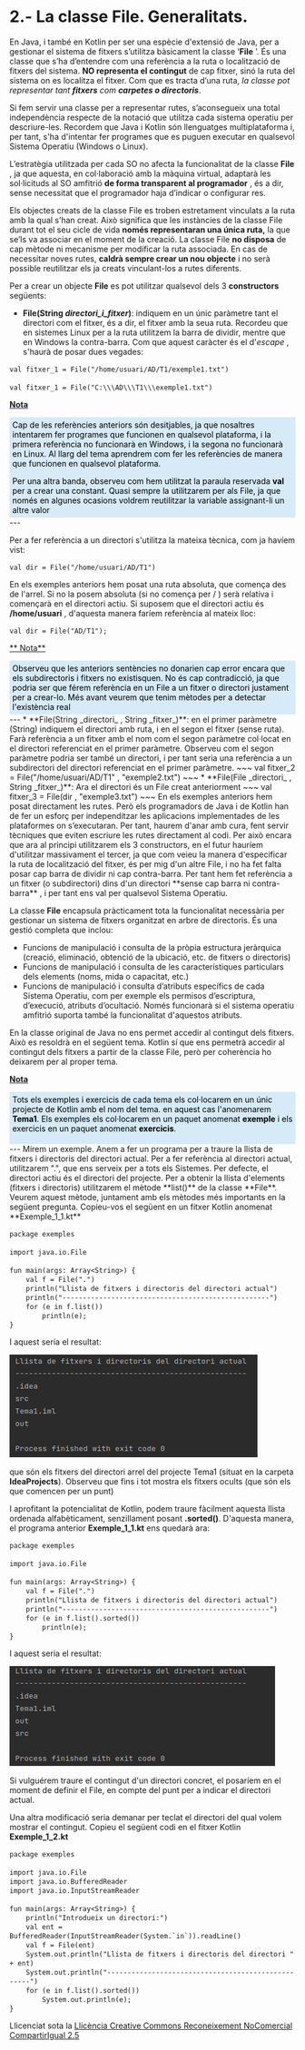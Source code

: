# 2.- La classe File. Generalitats.

En Java, i també en Kotlin per ser una espècie d'extensió de Java, per a
gestionar el sistema de fitxers s’utilitza bàsicament la classe ‘**File** ’.
És una classe que s’ha d’entendre com una referència a la ruta o localització
de fitxers del sistema. **NO representa el contingut** de cap fitxer, sinó la
ruta del sistema on es localitza el fitxer. Com que es tracta d’una ruta, _la
classe pot representar tant **fitxers** com **carpetes o directoris**_.

Si fem servir una classe per a representar rutes, s’aconsegueix una total
independència respecte de la notació que utilitza cada sistema operatiu per
descriure-les. Recordem que Java i Kotlin són llenguatges multiplataforma i,
per tant, s'ha d'intentar fer programes que es puguen executar en qualsevol
Sistema Operatiu (Windows o Linux).

L’estratègia utilitzada per cada SO no afecta la funcionalitat de la classe
**File** , ja que aquesta, en col·laboració amb la màquina virtual, adaptarà
les sol·licituds al SO amfitrió **de forma transparent al programador** , és a
dir, sense necessitat que el programador haja d’indicar o configurar res.

Els objectes creats de la classe File es troben estretament vinculats a la
ruta amb la qual s’han creat. Això significa que les instàncies de la classe
File durant tot el seu cicle de vida **només representaran una única ruta,**
la que se’ls va associar en el moment de la creació. La classe File **no
disposa** de cap mètode ni mecanisme per modificar la ruta associada. En cas
de necessitar noves rutes, **caldrà sempre crear un nou objecte** i no serà
possible reutilitzar els ja creats vinculant-los a rutes diferents.

Per a crear un objecte **File** es pot utilitzar qualsevol dels 3 **constructors**
següents:

  * **File(String _directori_i_fitxer_)**: indiquem en un únic paràmetre tant el directori com el fitxer, és a dir, el fitxer amb la seua ruta. Recordeu que en sistemes Linux per a la ruta utilitzem la barra de dividir, mentre que en Windows la contra-barra. Com que aquest caràcter és el d'_escape_ , s'haurà de posar dues vegades: 
~~~
val fitxer_1 = File("/home/usuari/AD/T1/exemple1.txt")

val fitxer_1 = File("C:\\\AD\\\T1\\\exemple1.txt")
~~~

<u>**Nota**</u>

<div style="background-color: #d6eaf8; color: black; padding: 5px;">
Cap de les referències anteriors són desitjables, ja que nosaltres intentarem
fer programes que funcionen en qualsevol plataforma, i la primera referència
no funcionarà en Windows, i la segona no funcionarà en Linux. Al llarg del
tema aprendrem com fer les referències de manera que funcionen en qualsevol
plataforma.
<p></p>
Per una altra banda, observeu com hem utilitzat la paraula reservada <b>val</b>
per a crear una constant. Quasi sempre la utilitzarem per als File, ja que
només en algunes ocasions voldrem reutilitzar la variable assignant-li un
altre valor
</div>
---

Per a fer referència a un directori s'utilitza la mateixa tècnica, com ja
havíem vist:

~~~
val dir = File("/home/usuari/AD/T1")
~~~
En els exemples anteriors hem posat una ruta absoluta, que comença des de
l'arrel. Si no la posem absoluta (si no comença per / ) serà relativa i
començarà en el directori actiu. Si suposem que el directori actiu és
**/home/usuari** , d'aquesta manera faríem referència al mateix lloc:
~~~
val dir = File("AD/T1");
~~~
<u>** Nota**</u>
<div style="background-color: #d6eaf8; color: black; padding: 5px;">
Observeu que les anteriors sentències no donarien cap error encara que els
subdirectoris i fitxers no existisquen. No és cap contradicció, ja que podria
ser que férem referència en un File a un fitxer o directori justament per a
crear-lo. Més avant veurem que tenim mètodes per a detectar l'existència real
</div>
---
  * **File(String _directori_ , String _fitxer_)**: en el primer paràmetre (String) indiquem el directori amb ruta, i en el segon el fitxer (sense ruta). Farà referència a un fitxer amb el nom com el segon paràmetre col·locat en el directori referenciat en el primer paràmetre. Observeu com el segon paràmetre podria ser també un directori, i per tant seria una referència a un subdirectori del directori referenciat en el primer paràmetre. 
~~~
val fitxer_2 = File("/home/usuari/AD/T1" , "exemple2.txt")
~~~
  * **File(File _directori_ , String _fitxer_)**: Ara el directori és un File creat anteriorment 
~~~
val fitxer_3 = File(dir , "exemple3.txt")
~~~
En els exemples anteriors hem posat directament les rutes. Però els
programadors de Java i de Kotlin han de fer un esforç per independitzar les
aplicacions implementades de les plataformes on s’executaran. Per tant, haurem
d'anar amb cura, fent servir tècniques que eviten escriure les rutes
directament al codi. Per això encara que ara al principi utilitzarem els 3
constructors, en el futur hauríem d'utilitzar massivament el tercer, ja que
com veieu la manera d'especificar la ruta de localització del fitxer, és per
mig d'un altre File, i no ha fet falta posar cap barra de dividir ni cap
contra-barra. Per tant hem fet referència a un fitxer (o subdirectori) dins
d'un directori **sense cap barra ni contra-barra** , i per tant ens val per
qualsevol Sistema Operatiu.

La classe **File** encapsula pràcticament tota la funcionalitat necessària per
gestionar un sistema de fitxers organitzat en arbre de directoris. És una
gestió completa que inclou:

  * Funcions de manipulació i consulta de la pròpia estructura jeràrquica (creació, eliminació, obtenció de la ubicació, etc. de fitxers o directoris)
  * Funcions de manipulació i consulta de les característiques particulars dels elements (noms, mida o capacitat, etc.)
  * Funcions de manipulació i consulta d’atributs específics de cada Sistema Operatiu, com per exemple els permisos d’escriptura, d’execució, atributs d’ocultació. Només funcionarà si el sistema operatiu amfitrió suporta també la funcionalitat d'aquestos atributs.

En la classe original de Java no ens permet accedir al contingut dels fitxers.
Això es resoldrà en el següent tema. Kotlin sí que ens permetrà accedir al
contingut dels fitxers a partir de la classe File, però per coherència ho
deixarem per al proper tema.

<u>**Nota**</u> 
<div style="background-color: #d6eaf8; color: black; padding: 5px;">
Tots els exemples i exercicis de cada tema els col·locarem en un únic projecte
de Kotlin amb el nom del tema. en aquest cas l'anomenarem <b>Tema1</b>. Els
exemples els col·locarem en un paquet anomenat <b>exemple</b> i els exercicis en
un paquet anomenat <b>exercicis</b>.
<p></p>

<!--
En l'apartat Instala.lació de <b>IntelliJ IDEA Ultimate</b> d'aquest tema, hi ha un vídeo que explica la instal·lació de l'entorn de programació, i
al final d'aquest vídeo s'explica com crear el projecte, els paquets exemples
i exercicis i com copiar els programes en un fitxer Kotlin.
--->

</div>
---
Mirem un exemple. Anem a fer un programa per a traure la llista de fitxers i
directoris del directori actual. Per a fer referència al directori actual,
utilitzarem ".", que ens serveix per a tots els Sistemes. Per defecte, el
directori actiu és el directori del projecte. Per a obtenir la llista
d'elements (fitxers i directoris) utilitzarem el mètode **list()** de la
classe **File**. Veurem aquest mètode, juntament amb els mètodes més
importants en la següent pregunta. Copieu-vos el següent en un fitxer Kotlin
anomenat **Exemple_1_1.kt**

    
    
    package exemples
    
    import java.io.File
    
    fun main(args: Array<String>) {
    	val f = File(".")
    	println("Llista de fitxers i directoris del directori actual")
    	println("---------------------------------------------------")
    	for (e in f.list())
    		println(e);
    }

I aquest seria el resultat:

![](T1_2_1.png)

que són els fitxers del directori arrel del projecte Tema1 (situat en la
carpeta **IdeaProjects**). Observeu que fins i tot mostra els fitxers ocults
(que són els que comencen per un punt)

I aprofitant la potencialitat de Kotlin, podem traure fàcilment aquesta llista
ordenada alfabèticament, senzillament posant **.sorted()**. D'aquesta manera,
el programa anterior **Exemple_1_1.kt** ens quedarà ara:

    
    
    package exemples
    
    import java.io.File
    
    fun main(args: Array<String>) {
    	val f = File(".")
    	println("Llista de fitxers i directoris del directori actual")
    	println("---------------------------------------------------")
    	for (e in f.list().sorted())
    		println(e);
    }

I aquest seria el resultat:

![](T1_2_2.png)

Si vulguérem traure el contingut d'un directori concret, el posaríem en el
moment de definir el File, en compte del punt per a indicar el directori
actual.

Una altra modificació seria demanar per teclat el directori del qual volem
mostrar el contingut. Copieu el següent codi en el fitxer Kotlin
**Exemple_1_2.kt**

    
    
    package exemples
    
    import java.io.File
    import java.io.BufferedReader
    import java.io.InputStreamReader
    
    fun main(args: Array<String>) {
    	println("Introdueix un directori:")
    	val ent = BufferedReader(InputStreamReader(System.`in`)).readLine()
    	val f = File(ent)
    	System.out.println("Llista de fitxers i directoris del directori " + ent)
    	System.out.println("---------------------------------------------------")
    	for (e in f.list().sorted())
    		System.out.println(e);
    }
    

Llicenciat sota la  [Llicència Creative Commons Reconeixement NoComercial
CompartirIgual 2.5](http://creativecommons.org/licenses/by-nc-sa/2.5/)

